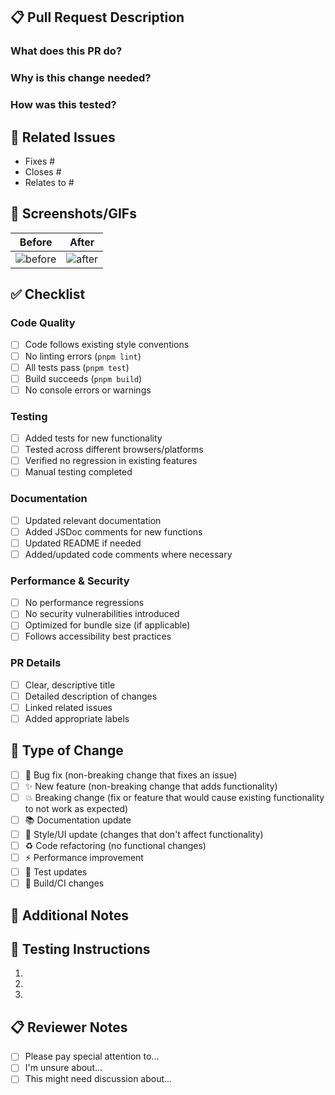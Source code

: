 ## 📋 Pull Request Description

### What does this PR do?
<!-- Provide a clear and concise description of what your changes accomplish -->

### Why is this change needed?
<!-- Explain the problem this PR solves or the feature it adds -->

### How was this tested?
<!-- Describe how you tested your changes -->

## 🔗 Related Issues
<!-- Link any related issues using keywords like "Fixes #123", "Closes #456", or "Relates to #789" -->

- Fixes #
- Closes #
- Relates to #

## 📸 Screenshots/GIFs
<!-- If your changes affect the UI, please include screenshots or GIFs -->

| Before | After |
|--------|-------|
| ![before](url) | ![after](url) |

## ✅ Checklist

### Code Quality
- [ ] Code follows existing style conventions
- [ ] No linting errors (`pnpm lint`)
- [ ] All tests pass (`pnpm test`)
- [ ] Build succeeds (`pnpm build`)
- [ ] No console errors or warnings

### Testing
- [ ] Added tests for new functionality
- [ ] Tested across different browsers/platforms
- [ ] Verified no regression in existing features
- [ ] Manual testing completed

### Documentation
- [ ] Updated relevant documentation
- [ ] Added JSDoc comments for new functions
- [ ] Updated README if needed
- [ ] Added/updated code comments where necessary

### Performance & Security
- [ ] No performance regressions
- [ ] No security vulnerabilities introduced
- [ ] Optimized for bundle size (if applicable)
- [ ] Follows accessibility best practices

### PR Details
- [ ] Clear, descriptive title
- [ ] Detailed description of changes
- [ ] Linked related issues
- [ ] Added appropriate labels

## 🎯 Type of Change
<!-- Mark the type of change this PR represents -->

- [ ] 🐛 Bug fix (non-breaking change that fixes an issue)
- [ ] ✨ New feature (non-breaking change that adds functionality)
- [ ] 💥 Breaking change (fix or feature that would cause existing functionality to not work as expected)
- [ ] 📚 Documentation update
- [ ] 🎨 Style/UI update (changes that don't affect functionality)
- [ ] ♻️ Code refactoring (no functional changes)
- [ ] ⚡ Performance improvement
- [ ] 🧪 Test updates
- [ ] 🔧 Build/CI changes

## 📝 Additional Notes
<!-- Any additional information, context, or notes for reviewers -->

## 🧪 Testing Instructions
<!-- Step-by-step instructions for reviewers to test your changes -->

1. 
2. 
3. 

## 📋 Reviewer Notes
<!-- Specific areas you'd like reviewers to focus on -->

- [ ] Please pay special attention to...
- [ ] I'm unsure about...
- [ ] This might need discussion about... 